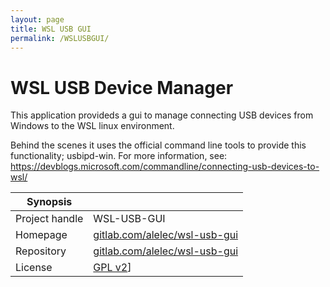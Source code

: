 ```yaml
---
layout: page
title: WSL USB GUI
permalink: /WSLUSBGUI/
---
```


# WSL USB Device Manager

This application provideds a gui to manage connecting USB devices from Windows to the WSL linux environment.

Behind the scenes it uses the official command line tools to provide this functionality; usbipd-win. For more information, see: https://devblogs.microsoft.com/commandline/connecting-usb-devices-to-wsl/


| Synopsis         |  |
|------------------|--|
| Project handle   | WSL-USB-GUI |
| Homepage         | [gitlab.com/alelec/wsl-usb-gui](https://gitlab.com/alelec/wsl-usb-gui) |
| Repository       | [gitlab.com/alelec/wsl-usb-gui](https://gitlab.com/alelec/wsl-usb-gui) |
| License          | [GPL v2](https://opensource.org/license/gpl-2-0/)] |
